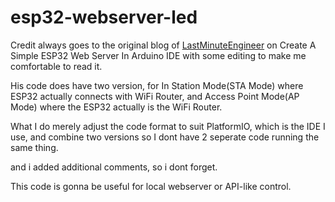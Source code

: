 # esp32-webserver-led

Credit always goes to the original blog of [LastMinuteEngineer](https://lastminuteengineers.com/creating-esp32-web-server-arduino-ide/) on Create A Simple ESP32 Web Server In Arduino IDE with some editing to make me comfortable to read it.

His code does have two version, for In Station Mode(STA Mode) where ESP32 actually connects with WiFi Router, and Access Point Mode(AP Mode) where the ESP32 actually is the WiFi Router.

What I do merely adjust the code format to suit PlatformIO, which is the IDE I use, and combine two versions so I dont have 2 seperate code running the same thing.

and i added additional comments, so i dont forget.

This code is gonna be useful for local webserver or API-like control.
